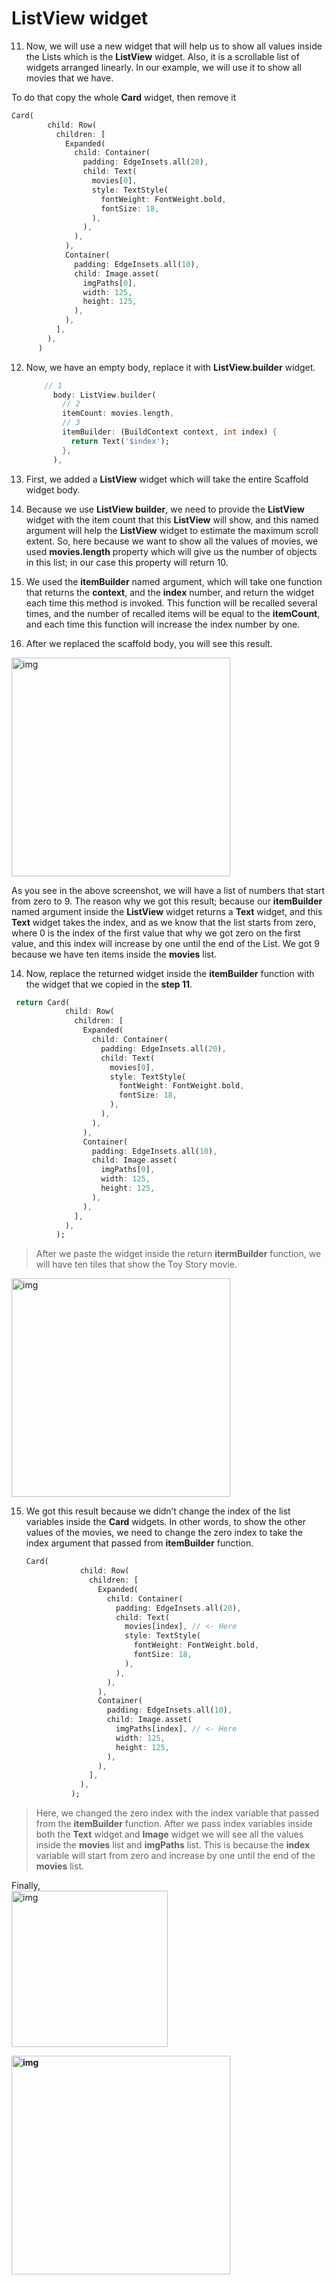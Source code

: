 # ListView widget



11. Now, we will use a new widget that will help us to show all values inside the Lists which is the **ListView** widget. Also, it is a scrollable list of widgets arranged linearly. In our example, we will use it to show all movies that we have. 

To do that copy the whole **Card** widget, then remove it

```dart
Card(
        child: Row(
          children: [
            Expanded(
              child: Container(
                padding: EdgeInsets.all(20),
                child: Text(
                  movies[0],
                  style: TextStyle(
                    fontWeight: FontWeight.bold,
                    fontSize: 18,
                  ),
                ),
              ),
            ),
            Container(
              padding: EdgeInsets.all(10),
              child: Image.asset(
                imgPaths[0],
                width: 125,
                height: 125,
              ),
            ),
          ],
        ),
      )
```





12. Now, we have an empty body, replace it with **ListView.builder** widget.

    ```dart
        // 1
          body: ListView.builder(
            // 2
            itemCount: movies.length,
            // 3
            itemBuilder: (BuildContext context, int index) {
              return Text('$index');
            },
          ),
    ```

1. First, we added a **ListView** widget which will take the entire Scaffold widget body.
2. Because we use **ListView builder**, we need to provide the **ListView** widget with the item count that this **ListView** will show, and this named argument will help the **ListView** widget to estimate the maximum scroll extent. So, here because we want to show all the values of movies, we used **movies.length** property which will give us the number of objects in this list; in our case this property will return 10.
3. We used the **itemBuilder** named argument, which will take one function that returns the **context**, and the **index** number, and return the widget each time this method is invoked. This function will be recalled several times, and the number of recalled items will be equal to the **itemCount**, and each time this function will increase the index number by one. 





13. After we replaced the scaffold body, you will see this result. 

<img src="https://lh6.googleusercontent.com/7pKfusFSZ1_YtuxZFfRyzxspxovO7WKAQ6Ideke9LGXPT8yP_PqvGypBTEkTr0-LZIZ_Wea6LAlDD3XU0QyxVWI0mFQDAoj0cAKHjXjTGCD_R3QxRXYYEgItBWvecOafUQv37tP8" alt="img" width="350" />

As you see in the above screenshot, we will have a list of numbers that start from zero to 9. The reason why we got this result; because our **itemBuilder** named argument inside the **ListView** widget returns a **Text** widget, and this **Text** widget takes the index, and as we know that the list starts from zero, where 0 is the index of the first value that why we got zero on the first value, and this index will increase by one until the end of the List. We got 9 because we have ten items inside the **movies** list.







14. Now, replace the returned widget inside the **itemBuilder** function with the widget that we copied in the **step 11**. 

```dart
 return Card(
            child: Row(
              children: [
                Expanded(
                  child: Container(
                    padding: EdgeInsets.all(20),
                    child: Text(
                      movies[0],
                      style: TextStyle(
                        fontWeight: FontWeight.bold,
                        fontSize: 18,
                      ),
                    ),
                  ),
                ),
                Container(
                  padding: EdgeInsets.all(10),
                  child: Image.asset(
                    imgPaths[0],
                    width: 125,
                    height: 125,
                  ),
                ),
              ],
            ),
          );
```

>  After we paste the widget inside the return **itermBuilder** function, we will have ten tiles that show the Toy Story movie.

<img src="https://lh6.googleusercontent.com/jyE1hSZxCuGuxe2t4KkPx83wS4JLw9fbNrhZSKkwSlMdEdwjI7zzv95Q6XjzqXt9NIh6fot6pm2PhYreJIAfRcAfyBVNkLNO79uRtuVqifbXoWVnyB0zgozFheRn3KeE1FzzbmX5" alt="img" width="350" />



15. We got this result because we didn’t change the index of the list variables inside the **Card** widgets. In other words, to show the other values of the movies, we need to change the zero index to take the index argument that passed from **itemBuilder** function.

    ```dart
    Card(
                child: Row(
                  children: [
                    Expanded(
                      child: Container(
                        padding: EdgeInsets.all(20),
                        child: Text(
                          movies[index], // <- Here
                          style: TextStyle(
                            fontWeight: FontWeight.bold,
                            fontSize: 18,
                          ),
                        ),
                      ),
                    ),
                    Container(
                      padding: EdgeInsets.all(10),
                      child: Image.asset(
                        imgPaths[index], // <- Here
                        width: 125,
                        height: 125,
                      ),
                    ),
                  ],
                ),
              );
    ```

> Here, we changed the zero index with the index variable that passed from the **itemBuilder** function. After we pass index variables inside both the **Text** widget and **Image** widget we will see all the values inside the **movies** list and **imgPaths** list. This is because the **index** variable will start from zero and increase by one until the end of the **movies** list. 



Finally, </br>
<img src="https://lh3.googleusercontent.com/_6stenCzXIGkbzoECN3_BM4GY7uYlc2eG4kgg8S8xQ58gP-0jifHDKi6LNAzYpLkYOPfvgc74cnHo5oLuhf5oi30Pz8KxhHf4Z2nJqLeRwZ6NabupK1TWIJRF0A2Kdgls_oX9jME" alt="img" width="250" />


**<img src="https://lh5.googleusercontent.com/F20HQmtLu9HtT_hoYOq8oPuUh2c78fVCnrAY2gyRlIepYhxbdIlrlLehCUO9UcvC1BDqPgUD4A_dM8ve8oYWwkgqAUgPYxzGcMA76SEO7a0B9LlgW08I9SkMzLceVzYYcpnJB7nK" alt="img" width="350" />**































































































